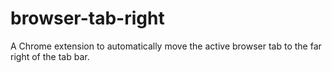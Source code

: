 # browser-tab-right

A Chrome extension to automatically move the active browser tab to the far right of the tab bar.
